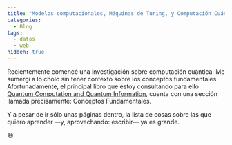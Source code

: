 ```yaml
---
title: "Modelos computacionales, Máquinas de Turing, y Computación Cuántica"
categories:
  - Blog
tags:
  - datos
  - web
hidden: true
---
```


Recientemente comencé una investigación sobre computación cuántica. Me sumergí a lo cholo sin tener contexto sobre los conceptos fundamentales. Afortunadamente, el principal libro que estoy consultando para ello [Quantum Computation and Quantum Information](http://www-reynal.ensea.fr/docs/iq/QC10th.pdf), cuenta con una sección llamada precisamente: Conceptos Fundamentales.

Y a pesar de ir sólo unas páginas dentro, la lista de cosas sobre las que quiero aprender —y, aprovechando: escribir— ya es grande.

:smile: